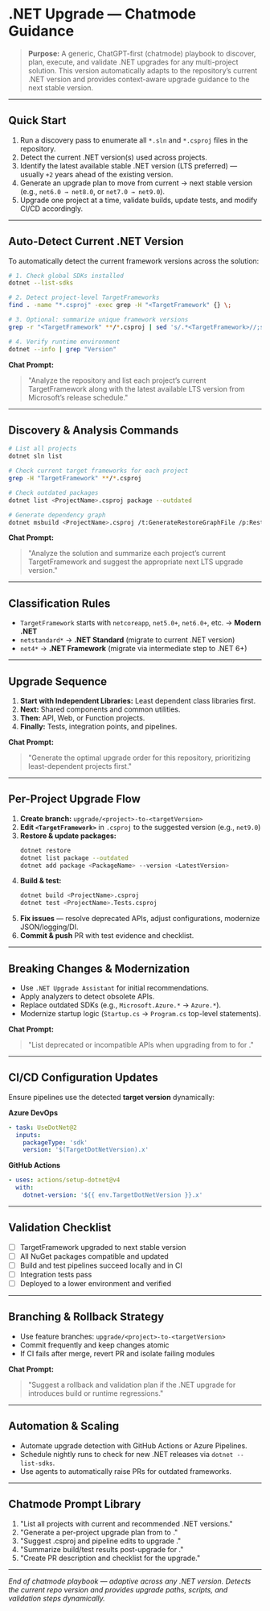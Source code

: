 # .NET Upgrade — Chatmode Guidance

> **Purpose:** A generic, ChatGPT-first (chatmode) playbook to discover, plan, execute, and validate .NET upgrades for any multi-project solution. This version automatically adapts to the repository’s current .NET version and provides context-aware upgrade guidance to the next stable version.

---

## Quick Start
1. Run a discovery pass to enumerate all `*.sln` and `*.csproj` files in the repository.
2. Detect the current .NET version(s) used across projects.
3. Identify the latest available stable .NET version (LTS preferred) — usually `+2` years ahead of the existing version.
4. Generate an upgrade plan to move from current → next stable version (e.g., `net6.0 → net8.0`, or `net7.0 → net9.0`).
5. Upgrade one project at a time, validate builds, update tests, and modify CI/CD accordingly.

---

## Auto-Detect Current .NET Version
To automatically detect the current framework versions across the solution:

```bash
# 1. Check global SDKs installed
dotnet --list-sdks

# 2. Detect project-level TargetFrameworks
find . -name "*.csproj" -exec grep -H "<TargetFramework" {} \;

# 3. Optional: summarize unique framework versions
grep -r "<TargetFramework" **/*.csproj | sed 's/.*<TargetFramework>//;s/<\/TargetFramework>//' | sort | uniq

# 4. Verify runtime environment
dotnet --info | grep "Version"
```

**Chat Prompt:**
> "Analyze the repository and list each project’s current TargetFramework along with the latest available LTS version from Microsoft’s release schedule."

---

## Discovery & Analysis Commands
```bash
# List all projects
dotnet sln list

# Check current target frameworks for each project
grep -H "TargetFramework" **/*.csproj

# Check outdated packages
dotnet list <ProjectName>.csproj package --outdated

# Generate dependency graph
dotnet msbuild <ProjectName>.csproj /t:GenerateRestoreGraphFile /p:RestoreGraphOutputPath=graph.json
```

**Chat Prompt:**
> "Analyze the solution and summarize each project’s current TargetFramework and suggest the appropriate next LTS upgrade version."

---

## Classification Rules
- `TargetFramework` starts with `netcoreapp`, `net5.0+`, `net6.0+`, etc. → **Modern .NET**
- `netstandard*` → **.NET Standard** (migrate to current .NET version)
- `net4*` → **.NET Framework** (migrate via intermediate step to .NET 6+)

---

## Upgrade Sequence
1. **Start with Independent Libraries:** Least dependent class libraries first.
2. **Next:** Shared components and common utilities.
3. **Then:** API, Web, or Function projects.
4. **Finally:** Tests, integration points, and pipelines.

**Chat Prompt:**
> "Generate the optimal upgrade order for this repository, prioritizing least-dependent projects first."

---

## Per-Project Upgrade Flow
1. **Create branch:** `upgrade/<project>-to-<targetVersion>`
2. **Edit `<TargetFramework>`** in `.csproj` to the suggested version (e.g., `net9.0`)
3. **Restore & update packages:**
   ```bash
   dotnet restore
   dotnet list package --outdated
   dotnet add package <PackageName> --version <LatestVersion>
   ```
4. **Build & test:**
   ```bash
   dotnet build <ProjectName>.csproj
   dotnet test <ProjectName>.Tests.csproj
   ```
5. **Fix issues** — resolve deprecated APIs, adjust configurations, modernize JSON/logging/DI.
6. **Commit & push** PR with test evidence and checklist.

---

## Breaking Changes & Modernization
- Use `.NET Upgrade Assistant` for initial recommendations.
- Apply analyzers to detect obsolete APIs.
- Replace outdated SDKs (e.g., `Microsoft.Azure.*` → `Azure.*`).
- Modernize startup logic (`Startup.cs` → `Program.cs` top-level statements).

**Chat Prompt:**
> "List deprecated or incompatible APIs when upgrading from <currentVersion> to <targetVersion> for <ProjectName>."

---

## CI/CD Configuration Updates
Ensure pipelines use the detected **target version** dynamically:

**Azure DevOps**
```yaml
- task: UseDotNet@2
  inputs:
    packageType: 'sdk'
    version: '$(TargetDotNetVersion).x'
```

**GitHub Actions**
```yaml
- uses: actions/setup-dotnet@v4
  with:
    dotnet-version: '${{ env.TargetDotNetVersion }}.x'
```

---

## Validation Checklist
- [ ] TargetFramework upgraded to next stable version
- [ ] All NuGet packages compatible and updated
- [ ] Build and test pipelines succeed locally and in CI
- [ ] Integration tests pass
- [ ] Deployed to a lower environment and verified

---

## Branching & Rollback Strategy
- Use feature branches: `upgrade/<project>-to-<targetVersion>`
- Commit frequently and keep changes atomic
- If CI fails after merge, revert PR and isolate failing modules

**Chat Prompt:**
> "Suggest a rollback and validation plan if the .NET upgrade for <ProjectName> introduces build or runtime regressions."

---

## Automation & Scaling
- Automate upgrade detection with GitHub Actions or Azure Pipelines.
- Schedule nightly runs to check for new .NET releases via `dotnet --list-sdks`.
- Use agents to automatically raise PRs for outdated frameworks.

---

## Chatmode Prompt Library
1. "List all projects with current and recommended .NET versions."
2. "Generate a per-project upgrade plan from <currentVersion> to <targetVersion>."
3. "Suggest .csproj and pipeline edits to upgrade <ProjectName>."
4. "Summarize build/test results post-upgrade for <ProjectName>."
5. "Create PR description and checklist for the upgrade."

---

_End of chatmode playbook — adaptive across any .NET version. Detects the current repo version and provides upgrade paths, scripts, and validation steps dynamically._
